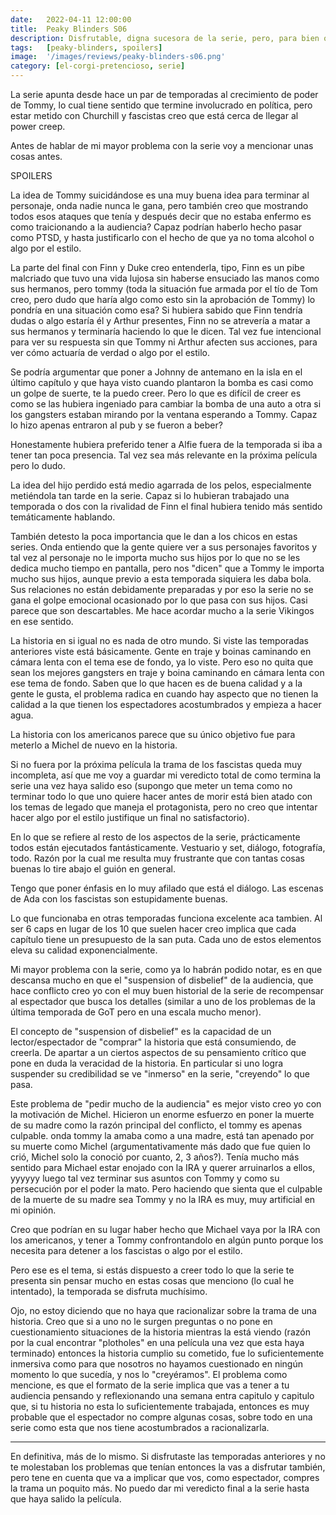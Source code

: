 ```yaml
---
date:   2022-04-11 12:00:00
title:  Peaky Blinders S06
description: Disfrutable, digna sucesora de la serie, pero, para bien o para mal, sigue la misma pendiente que planteaba la temporada anterior.
tags:   [peaky-blinders, spoilers]
image:  '/images/reviews/peaky-blinders-s06.png'
category: [el-corgi-pretencioso, serie]
---
```


La serie apunta desde hace un par de temporadas al crecimiento de poder de Tommy, lo cual tiene sentido que termine involucrado en política, pero estar metido con Churchill y fascistas creo que está cerca de llegar al power creep.

Antes de hablar de mi mayor problema con la serie voy a mencionar unas cosas antes.

SPOILERS

La idea de Tommy suicidándose es una muy buena idea para terminar al personaje, onda nadie nunca le gana, pero también creo que mostrando todos esos ataques que tenía y después decir que no estaba enfermo es como traicionando a la audiencia? Capaz podrían haberlo hecho pasar como PTSD, y hasta justificarlo con el hecho de que ya no toma alcohol o algo por el estilo.

La parte del final con Finn y Duke creo entenderla, tipo, Finn es un pibe malcriado que tuvo una vida lujosa sin haberse ensuciado las manos como sus hermanos, pero tommy (toda la situación fue armada por el tío de Tom creo, pero dudo que haría algo como esto sin la aprobación de Tommy) lo pondría en una situación como esa? Si hubiera sabido que Finn tendría dudas o algo estaría él y Arthur presentes, Finn no se atrevería a matar a sus hermanos y terminaría haciendo lo que le dicen. Tal vez fue intencional para ver su respuesta sin que Tommy ni Arthur afecten sus acciones, para ver cómo actuaría de verdad o algo por el estilo.

Se podría argumentar que poner a Johnny de antemano en la isla en el último capítulo y que haya visto cuando plantaron la bomba es casi como un golpe de suerte, te la puedo creer. Pero lo que es difícil de creer es como se las hubiera ingeniado para cambiar la bomba de una auto a otra si los gangsters estaban mirando por la ventana esperando a Tommy. Capaz lo hizo apenas entraron al pub y se fueron a beber?

Honestamente hubiera preferido tener a Alfie fuera de la temporada si iba a tener tan poca presencia. Tal vez sea más relevante en la próxima película pero lo dudo.

La idea del hijo perdido está medio agarrada de los pelos, especialmente metiéndola tan tarde en la serie. Capaz si lo hubieran trabajado una temporada o dos con la rivalidad de Finn el final hubiera tenido más sentido temáticamente hablando.

También detesto la poca importancia que le dan a los chicos en estas series. Onda entiendo que la gente quiere ver a sus personajes favoritos y tal vez al personaje no le importa mucho sus hijos por lo que no se les dedica mucho tiempo en pantalla, pero nos "dicen" que a Tommy le importa mucho sus hijos, aunque previo a esta temporada siquiera les daba bola. Sus relaciones no están debidamente preparadas y por eso la serie no se gana el golpe emocional ocasionado por lo que pasa con sus hijos. Casi parece que son descartables. Me hace acordar mucho a la serie Vikingos en ese sentido.

La historia en si igual no es nada de otro mundo. Si viste las temporadas anteriores viste está básicamente. Gente en traje y boinas caminando en cámara lenta con el tema ese de fondo, ya lo viste. Pero eso no quita que sean los mejores gangsters en traje y boina caminando en cámara lenta con ese tema de fondo. Saben que lo que hacen es de buena calidad y a la gente le gusta, el problema radica en cuando hay aspecto que no tienen la calidad a la que tienen los espectadores acostumbrados y empieza a hacer agua. 

La historia con los americanos parece que su único objetivo fue para meterlo a Michel de nuevo en la historia.

Si no fuera por la próxima película la trama de los fascistas queda muy incompleta, así que me voy a guardar mi veredicto total de como termina la serie una vez haya salido eso (supongo que meter un tema como no terminar todo lo que uno quiere hacer antes de morir está bien atado con los temas de legado que maneja el protagonista, pero no creo que intentar hacer algo por el estilo justifique un final no satisfactorio).

En lo que se refiere al resto de los aspectos de la serie, prácticamente todos están ejecutados fantásticamente. Vestuario y set, diálogo, fotografía, todo. Razón por la cual me resulta muy frustrante que con tantas cosas buenas lo tire abajo el guión en general.

Tengo que poner énfasis en lo muy afilado que está el diálogo. Las escenas de Ada con los fascistas son estupidamente buenas.

Lo que funcionaba en otras temporadas funciona excelente aca tambien. Al ser 6 caps en lugar de los 10 que suelen hacer creo implica que cada capítulo tiene un presupuesto de la san puta. Cada uno de estos elementos eleva su calidad exponencialmente.

Mi mayor problema con la serie, como ya lo habrán podido notar, es en que descansa mucho en que el "suspension of disbelief" de la audiencia, que hace conflicto creo yo con el muy buen historial de la serie de recompensar al espectador que busca los detalles (similar a uno de los problemas de la última temporada de GoT pero en una escala mucho menor).

El concepto de "suspension of disbelief" es la capacidad de un lector/espectador de "comprar" la historia que está consumiendo, de creerla. De apartar a un ciertos aspectos de su pensamiento crítico que pone en duda la veracidad de la historia. En particular si uno logra suspender su credibilidad se ve "inmerso" en la serie, "creyendo" lo que pasa.

Este problema de "pedir mucho de la audiencia" es mejor visto creo yo con la motivación de Michel. Hicieron un enorme esfuerzo en poner la muerte de su madre como la razón principal del conflicto, el tommy es apenas culpable. onda tommy la amaba como a una madre, está tan apenado por su muerte como Michel (argumentativamente más dado que fue quien lo crió, Michel solo la conoció por cuanto, 2, 3 años?). Tenía mucho más sentido para Michael estar enojado con la IRA y querer arruinarlos a ellos, yyyyyy luego tal vez terminar sus asuntos con Tommy y como su persecución por el poder la mato. Pero haciendo que sienta que el culpable de la muerte de su madre sea Tommy y no la IRA es muy, muy artificial en mi opinión.

Creo que podrían en su lugar haber hecho que Michael vaya por la IRA con los americanos, y tener a Tommy confrontandolo en algún punto porque los necesita para detener a los fascistas o algo por el estilo.

Pero ese es el tema, si estás dispuesto a creer todo lo que la serie te presenta sin pensar mucho en estas cosas que menciono (lo cual he intentado), la temporada se disfruta muchísimo.

Ojo, no estoy diciendo que no haya que racionalizar sobre la trama de una historia. Creo que si a uno no le surgen preguntas o no pone en cuestionamiento situaciones de la historia mientras la está viendo (razón por la cual encontrar "plotholes" en una película una vez que esta haya terminado) entonces la historia cumplio su cometido, fue lo suficientemente inmersiva como para que nosotros no hayamos cuestionado en ningún momento lo que sucedía, y nos lo "creyéramos". El problema como mencione, es que el formato de la serie implica que vas a tener a tu audiencia pensando y reflexionando una semana entra capitulo y capitulo que, si tu historia no esta lo suficientemente trabajada, entonces es muy probable que el espectador no compre algunas cosas, sobre todo en una serie como esta que nos tiene acostumbrados a racionalizarla.

<hr>

En definitiva, más de lo mismo. Si disfrutaste las temporadas anteriores y no te molestaban los problemas que tenían entonces la vas a disfrutar también, pero tene en cuenta que va a implicar que vos, como espectador, compres la trama un poquito más. No puedo dar mi veredicto final a la serie hasta que haya salido la película. 
